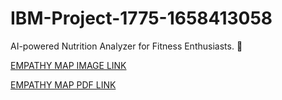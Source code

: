# IBM-Project-1775-1658413058

AI-powered Nutrition Analyzer for Fitness Enthusiasts. :running:


[EMPATHY MAP IMAGE LINK ](https://github.com/IBM-EPBL/IBM-Project-1775-1658413058/blob/main/docs/empathy-map/Empathy%20map.png)


[EMPATHY MAP PDF LINK ](https://github.com/IBM-EPBL/IBM-Project-1775-1658413058/blob/main/docs/empathy-map/Empathy%20map.pdf)
